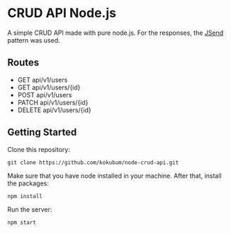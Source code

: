 # CRUD API Node.js

A simple CRUD API made with pure node.js. For the responses, the [JSend](https://github.com/omniti-labs/jsend) pattern was used.

## Routes

- GET api/v1/users 
- GET api/v1/users/{id}
- POST api/v1/users
- PATCH api/v1/users/{id}
- DELETE api/v1/users/{id}

## Getting Started

Clone this repository:
```
git clone https://github.com/kokubum/node-crud-api.git
```
Make sure that you have node installed in your machine. After that, install the packages:
```
npm install
```
Run the server:
```
npm start
```

